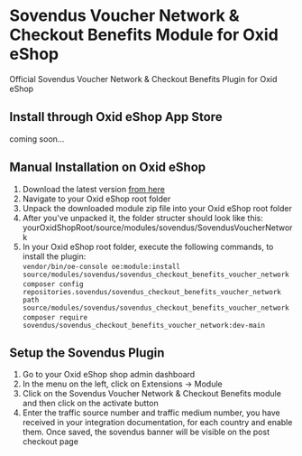 # Sovendus Voucher Network & Checkout Benefits Module for Oxid eShop
Official Sovendus Voucher Network & Checkout Benefits Plugin for Oxid eShop

## Install through Oxid eShop App Store
coming soon...
## Manual Installation on Oxid eShop

1. Download the latest version [from here](https://raw.githubusercontent.com/Sovendus-GmbH/Sovendus-Oxid-eShop-Voucher-Network-and-Checkout-Benefits-Plugin/main/releases/sovendus-oxid-voucher-network-checkout-benefits-module-latest.zip)
2. Navigate to your Oxid eShop root folder
3. Unpack the downloaded module zip file into your Oxid eShop root folder
4. After you've unpacked it, the folder structer should look like this: yourOxidShopRoot/source/modules/sovendus/SovendusVoucherNetwork
5. In your Oxid eShop root folder, execute the following commands, to install the plugin: \
    `vendor/bin/oe-console oe:module:install source/modules/sovendus/sovendus_checkout_benefits_voucher_network`
    `composer config repositories.sovendus/sovendus_checkout_benefits_voucher_network path source/modules/sovendus/sovendus_checkout_benefits_voucher_network`
    `composer require sovendus/sovendus_checkout_benefits_voucher_network:dev-main`


## Setup the Sovendus Plugin

1. Go to your Oxid eShop shop admin dashboard
2. In the menu on the left, click on Extensions -> Module
3. Click on the Sovendus Voucher Network & Checkout Benefits module and then click on the activate button
3. Enter the traffic source number and traffic medium number, you have received in your integration documentation, for each country and enable them. Once saved, the sovendus banner will be visible on the post checkout page